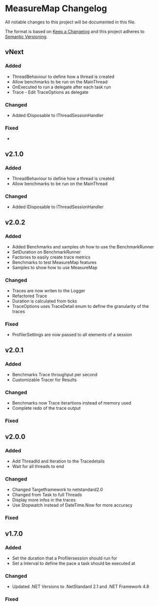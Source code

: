 # MeasureMap Changelog
All notable changes to this project will be documented in this file.
 
The format is based on [Keep a Changelog](http://keepachangelog.com/)
and this project adheres to [Semantic Versioning](http://semver.org/).
 
## vNext
### Added
- ThreadBehaviour to define how a thread is created
- Allow benchmarks to be run on the MainThread
- OnExecuted to run a delegate after each task run
- Trace - Edit TraceOptions as delegate
 
### Changed
- Added IDisposable to IThreadSessionHandler
 
### Fixed
- 
 
## v2.1.0
### Added
- ThreadBehaviour to define how a thread is created
- Allow benchmarks to be run on the MainThread
 
### Changed
- Added IDisposable to IThreadSessionHandler
 
## v2.0.2
### Added
- Added Benchmarks and samples oh how to use the BenchmarkRunner
- SetDuration on BenchmarkRunner
- Factories to easily create trace metrics
- Benchmarks to test MeasureMap features
- Samples to show how to use MeasureMap
 
### Changed
- Traces are now writen to the Logger
- Refactored Trace
- Duration is calculated from ticks
- TraceOptions uses TraceDetail enum to define the granularity of the traces
 
### Fixed
- ProfilerSettings are now passed to all elements of a session
 
## v2.0.1
### Added
- Benchmarks Trace throughput per second
- Customizable Tracer for Results
 
### Changed
- Benchmarks now Trace iterartions instead of memory used
- Complete redo of the trace output
 
### Fixed
 
## v2.0.0
### Added
- Add ThreadId and Iteration to the Tracedetails
- Wait for all threads to end
 
### Changed
- Changed Targetframework to netstandard2.0
- Changed from Task to full Threads
- Display more infos in the traces
- Use Stopwatch instead of DateTime.Now for more accuracy
 
### Fixed
 
## v1.7.0
### Added
- Set the duration that a Profilersession should run for
- Set a Interval to define the pace a task should be executed at
 
### Changed
- Updated .NET Versions to .NetStandard 2.1 and .NET Framework 4.8
 
### Fixed
